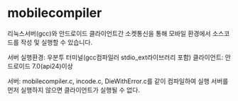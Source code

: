 # mobilecompiler
리눅스서버(gcc)와 안드로이드 클라이언트간 소켓통신을 통해 모바일 환경에서 소스코드를 작성 및 실행할 수 있습니다.

서버 실행환경: 우분투 터미널(gcc컴파일러 stdio_ext라이브러리 포함)
클라이언트: 안드로이드 7.0(api24)이상

서버: mobilecompiler.c, incode.c, DieWithError.c를 같이 컴파일하여 실행
서버를 먼저 실행하지 않으면 클라이언트가 실행될 수 없다.
